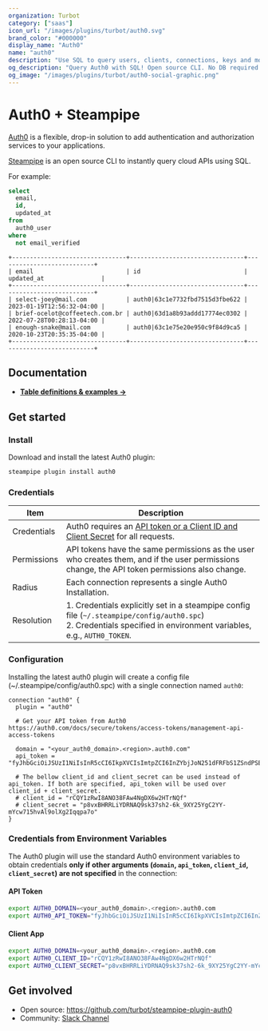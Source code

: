 ```yaml
---
organization: Turbot
category: ["saas"]
icon_url: "/images/plugins/turbot/auth0.svg"
brand_color: "#000000"
display_name: "Auth0"
name: "auth0"
description: "Use SQL to query users, clients, connections, keys and more from Auth0."
og_description: "Query Auth0 with SQL! Open source CLI. No DB required."
og_image: "/images/plugins/turbot/auth0-social-graphic.png"
---
```


# Auth0 + Steampipe

[Auth0](https://www.auth0.com/) is a flexible, drop-in solution to add authentication and authorization services to your applications.

[Steampipe](https://steampipe.io) is an open source CLI to instantly query cloud APIs using SQL.

For example:

```sql
select
  email,
  id,
  updated_at
from
  auth0_user
where
  not email_verified
```

```
+--------------------------------+--------------------------------+---------------------------+
| email                          | id                             | updated_at                |
+--------------------------------+--------------------------------+---------------------------+
| select-joey@mail.com           | auth0|63c1e7732fbd7515d3fbe622 | 2023-01-19T12:56:32-04:00 |
| brief-ocelot@coffeetech.com.br | auth0|63d1a8b93addd17774ec0302 | 2022-07-28T00:28:13-04:00 |
| enough-snake@mail.com          | auth0|63c1e75e20e950c9f84d9ca5 | 2020-10-23T20:35:35-04:00 |
+--------------------------------+--------------------------------+---------------------------+
```

## Documentation

- **[Table definitions & examples →](/plugins/turbot/auth0/tables)**

## Get started

### Install

Download and install the latest Auth0 plugin:

```bash
steampipe plugin install auth0
```

### Credentials

| Item        | Description                                                                                                                                                             |
|-------------|-------------------------------------------------------------------------------------------------------------------------------------------------------------------------|
| Credentials | Auth0 requires an [API token or a Client ID and Client Secret](https://auth0.com/docs/secure/tokens/access-tokens/management-api-access-tokens) for all requests.       |
| Permissions | API tokens have the same permissions as the user who creates them, and if the user permissions change, the API token permissions also change.                           |
| Radius      | Each connection represents a single Auth0 Installation.                                                                                                                 |
| Resolution  | 1. Credentials explicitly set in a steampipe config file (`~/.steampipe/config/auth0.spc`)<br />2. Credentials specified in environment variables, e.g., `AUTH0_TOKEN`. |

### Configuration

Installing the latest auth0 plugin will create a config file (~/.steampipe/config/auth0.spc) with a single connection named `auth0`:

```hcl
connection "auth0" {
  plugin = "auth0"

  # Get your API token from Auth0 https://auth0.com/docs/secure/tokens/access-tokens/management-api-access-tokens

  domain = "<your_auth0_domain>.<region>.auth0.com"
  api_token = "fyJhbGciOiJSUzI1NiIsInR5cCI6IkpXVCIsImtpZCI6InZYbjJoN251dFRFbS1ZSndPSEdFdiJ9.eyJpc3MiOiJodHRwczovL2Rldi1zdGVhZHktbGFyay51cy5hdXRoMC5jb20vIiwic3ViIjoickNRWTF6UndJOEFOTzM4RkF3NE5nRFg2dzJIVHJOUWZAY2xp"

  # The bellow client_id and client_secret can be used instead of api_token. If both are specified, api_token will be used over client_id + client_secret.
  # client_id = "rCQY1zRwI8ANO38FAw4NgDX6w2HTrNQf"
  # client_secret = "p8vxBHRRLiYDRNAQ9sk37sh2-6k_9XY25YgC2YY-mYcw715hvAl9olXg2Iqqpa7o"
}
```

### Credentials from Environment Variables

The Auth0 plugin will use the standard Auth0 environment variables to obtain credentials **only if other arguments (`domain`, `api_token`, `client_id`, `client_secret`) are not specified** in the connection:

#### API Token

```sh
export AUTH0_DOMAIN=<your_auth0_domain>.<region>.auth0.com
export AUTH0_API_TOKEN="fyJhbGciOiJSUzI1NiIsInR5cCI6IkpXVCIsImtpZCI6InZYbjJoN251dFRFbS1ZSndPSEdFdiJ9.eyJpc3MiOiJodHRwczovL2Rldi1zdGVhZHktbGFyay51cy5hdXRoMC5jb20vIiwic3ViIjoickNRWTF6UndJOEFOTzM4RkF3NE5nRFg2dzJIVHJOUWZAY2xp"
```

#### Client App

```sh
export AUTH0_DOMAIN=<your_auth0_domain>.<region>.auth0.com
export AUTH0_CLIENT_ID="rCQY1zRwI8ANO38FAw4NgDX6w2HTrNQf"
export AUTH0_CLIENT_SECRET="p8vxBHRRLiYDRNAQ9sk37sh2-6k_9XY25YgC2YY-mYcw715hvAl9olXg2Iqqpa7o"
```

## Get involved

- Open source: https://github.com/turbot/steampipe-plugin-auth0
- Community: [Slack Channel](https://steampipe.io/community/join)

